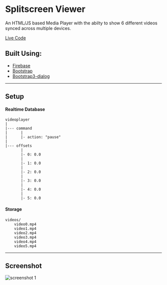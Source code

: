 # Splitscreen Viewer

An HTML/JS based Media Player with the abilty to show 6 different videos synced across multiple devices.

[Live Code](https://videoplayer-9311f.firebaseapp.com/)

## Built Using:
* [Firebase](https://firebase.google.com/)
* [Bootstrap](http://getbootstrap.com/)
* [Bootstrap3-dialog](https://github.com/nakupanda/bootstrap3-dialog)

---

## Setup

#### Realtime Database
```
videoplayer
|
|--- command
|      |
|      |- action: "pause"
|
|--- offsets
       |
       |- 0: 0.0
       |
       |- 1: 0.0
       |
       |- 2: 0.0
       |
       |- 3: 0.0
       |
       |- 4: 0.0
       |
       |- 5: 0.0
```

#### Storage
```
videos/
	video0.mp4
	video1.mp4
	video2.mp4
	video3.mp4
	video4.mp4
	video5.mp4
```

---

## Screenshot

![screenshot 1](https://cloud.githubusercontent.com/assets/6625384/22629722/6aaf0f06-ebb1-11e6-993f-ef71bfa0e9c9.jpg)
